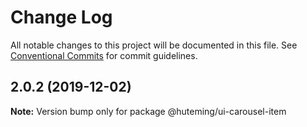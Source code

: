 # Change Log

All notable changes to this project will be documented in this file.
See [Conventional Commits](https://conventionalcommits.org) for commit guidelines.

## 2.0.2 (2019-12-02)

**Note:** Version bump only for package @huteming/ui-carousel-item
